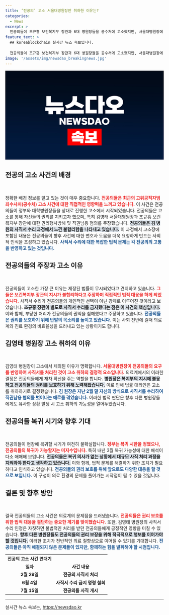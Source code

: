 ```yaml
---
title: ‘전공의’ 고소 서울대병원장만 취하한 이유는?
categories:
  - News
excerpt: >
  전공의들이 조규홍 보건복지부 장관과 6대 병원장들을 공수처에 고소했지만, 서울대병원장에 대한 고소는 취하했습니다. 이들은 정부의 직권남용과 사직서 수리 금지 및 의대 증원 결정에 항의하며 행동에 나섰습니다.
feature_text: >
  ## koreablockchain 실시간 뉴스 속보입니다.

  전공의들이 조규홍 보건복지부 장관과 6대 병원장들을 공수처에 고소했지만, 서울대병원장에 대한 고소는 취하했습니다. 이들은 정부의 직권남용과 사직서 수리 금지 및 의대 증원 결정에 항의하며 행동에 나섰습니다.
image: '/assets/img/newsdao_breakingnews.jpg'
---
```


<p><img src="/assets/img/newsdao_breakingnews.jpg" alt="koreablockchain 속보" /></p>

<h2 data-ke-size="size26">전공의 고소 사건의 배경</h2>

<p data-ke-size="size16">&nbsp;</p>

<p>정확한 배경 정보를 알고 있는 것이 매우 중요합니다. <b><span style="color: #ee2323;">전공의들은 최근의 고위공직자범죄수사처(공수처) 고소 사건에 대한 직접적인 영향력을 느끼고 있습니다.</span></b> 이 사건은 전공의들이 정부와 대학병원장들을 상대로 진행한 고소에서 시작되었습니다. 전공의들은 고소를 통해 자신들의 권리를 지키고자 했으며, 특히 김영태 서울대병원장과 조규홍 보건복지부 장관에 대한 권리행사방해 및 직권남용 혐의를 주장했습니다. <b><span style="background-color: #21538527;">전공의들은 김 병원의 사직서 수리 과정에서 느낀 불합리함을 나타내고 있습니다.</span></b> 이 과정에서 고소장에 포함된 내용은 전공의들이 향후 사건에 대한 변호사 도움을 더욱 요청하게 만드는 사회적 인식을 조성하고 있습니다. <b><span style="color: #1a5490;">사직서 수리에 대한 복잡한 법적 문제는 각 전공의의 고통을 반영하고 있는 것입니다.</span></b> </p>

<h2 data-ke-size="size26">전공의들의 주장과 고소 이유</h2>

<p data-ke-size="size16">&nbsp;</p>

<p>전공의들이 고소한 가장 큰 이유는 제정된 법률이 무시되었다고 견지하고 있습니다. <b><span style="color: #ee2323;">그들은 보건복지부 장관의 지시가 불합리하다고 주장하며 직접적인 법적 대응을 하게 되었습니다.</span></b> 사직서 수리가 전공의들의 개인적인 선택이 아닌 강제로 이루어진 것이라고 보았습니다. <b><span style="background-color: #21538527;">조규홍 장관이 별도로 사직서 수리를 금지했다는 점은 이 사건의 핵심입니다.</span></b> 이와 함께, 부당한 처리가 전공의들의 권익을 침해했다고 주장하고 있습니다. <b><span style="color: #1a5490;">전공의들은 권리를 보호하기 위해 반발의 목소리를 높이고 있습니다.</span></b> 이는 사회 전반에 걸쳐 의료계와 진료 환경의 비효율성을 드러내고 있는 상황이기도 합니다.</p>

<h2 data-ke-size="size26">김영태 병원장 고소 취하의 이유</h2>

<p data-ke-size="size16">&nbsp;</p>

<p>김영태 병원장이 고소에서 제외된 이유가 명확합니다. <b><span style="color: #ee2323;">서울대병원장이 전공의들의 요구를 반영하여 사직서를 처리한 것이 고소 취하의 결정적 요소입니다.</span></b> 의료계에서의 이러한 결정은 전공의들에게 재차 확신을 주는 역할을 합니다. <b><span style="background-color: #21538527;">병원장은 복지부의 지시에 불응하고 전공의들의 권리를 보호하기 위해 노력해왔습니다.</span></b> 이로 인해 법률 대리인은 고소를 취하하기로 결정했습니다. <b><span style="color: #1a5490;">김 원장은 지난 2월 말 자신의 방식으로 사직서를 수리하여 직권남용 혐의를 벗어나는 애로를 겪었습니다.</span></b> 이러한 법적 판단은 향후 다른 병원장들에게도 유사한 상황 발생 시 고소 취하의 가능성을 열어두었습니다.</p>

<h2 data-ke-size="size26">전공의들 복귀 시기와 향후 기대</h2>

<p data-ke-size="size16">&nbsp;</p>

<p>전공의들이 현장에 복귀할 시기가 여전히 불확실합니다. <b><span style="color: #ee2323;">정부는 복귀 시한을 정했으나, 전공의들의 복귀가 가능할지는 미지수입니다.</span></b> 특히 내년 3월 복귀 가능성에 대한 해석이 다소 애매해 보입니다. <b><span style="background-color: #21538527;">전공의들은 복귀 의사가 없는 상황에서 대규모 사직 처리 과정을 지켜봐야 한다고 생각하고 있습니다.</span></b> 이와 함께, 법적 문제를 해결하기 위한 조치가 필요하다고 인식하고 있습니다. <b><span style="color: #1a5490;">전공의들의 권리 보호를 위해 앞으로도 다양한 대응을 할 것으로 보입니다.</span></b> 이 구성이 의료 환경의 문제를 풀어가는 시작점이 될 수 있을 것입니다. </p>

<h2 data-ke-size="size26">결론 및 향후 방안</h2>

<p data-ke-size="size16">&nbsp;</p>

<p>결국 전공의들의 고소 사건은 의료계의 문제점을 드러냈습니다. <b><span style="color: #ee2323;">전공의들은 권리 보호를 위한 법적 대응을 결단하는 중요한 계기를 맞이했습니다.</span></b> 또한, 김영태 병원장의 사직서 수리 인정은 자칫하면 불법적인 처리를 받던 전공의들에게 긍정적인 영향을 미칠 수 있습니다. <b><span style="background-color: #21538527;">향후 다른 병원장들도 전공의들의 권리 보장을 위해 적극적으로 행보를 이어가야 할 것입니다.</span></b> 이러한 조치가 전반적인 의료 질향상으로 이어질 수 있기를 기대합니다. <b><span style="color: #1a5490;">전공의들은 아직 해결되지 않은 문제들이 있지만, 함께하는 힘을 발휘해야 할 시점입니다.</span></b> </p>

<p data-ke-size="size16"></p>

<table style="width: 100%; border-collapse: collapse;">
    <tr>
        <td style="text-align: center; height: 17px;"><b>전공의 고소 사건 연대기</b></td>
    </tr>
    <tr>
        <td style="text-align: center; height: 17px;"><b>일자</b></td>
        <td style="text-align: center; height: 17px;"><b>사건 내용</b></td>
    </tr>
    <tr>
        <td style="text-align: center; height: 17px;"><b>2월 29일</b></td>
        <td style="text-align: center; height: 17px;"><b>전공의 사직서 처리</b></td>
    </tr>
    <tr>
        <td style="text-align: center; height: 17px;"><b>6월 4일</b></td>
        <td style="text-align: center; height: 17px;"><b>사직서 수리 금지 명령 철회</b></td>
    </tr>
    <tr>
        <td style="text-align: center; height: 17px;"><b>7월 15일</b></td>
        <td style="text-align: center; height: 17px;"><b>전공의들 사직 개시</b></td>
    </tr>
</table>

<hr>
실시간 뉴스 속보는, <a href="https://newsdao.kr" rel="dofollow">https://newsdao.kr</a>


